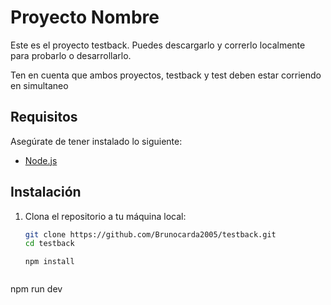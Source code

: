 # Proyecto Nombre

Este es el proyecto testback. Puedes descargarlo y correrlo localmente para probarlo o desarrollarlo.

Ten en cuenta que ambos proyectos, testback y test deben estar corriendo en simultaneo 

## Requisitos

Asegúrate de tener instalado lo siguiente:

- [Node.js](https://nodejs.org/)

## Instalación

1. Clona el repositorio a tu máquina local:

   ```bash
   git clone https://github.com/Brunocarda2005/testback.git
   cd testback
   ```
   ```
   npm install
  ```
  ```
  npm run dev
  ```
